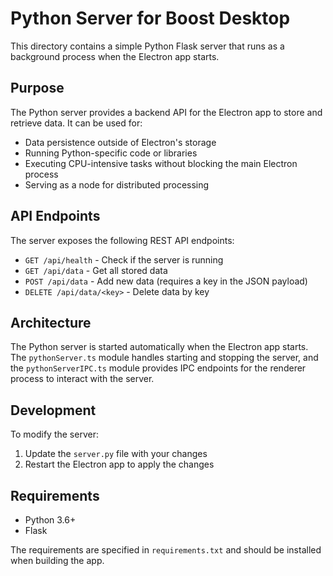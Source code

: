 # Python Server for Boost Desktop

This directory contains a simple Python Flask server that runs as a background process when the Electron app starts.

## Purpose

The Python server provides a backend API for the Electron app to store and retrieve data. It can be used for:

- Data persistence outside of Electron's storage
- Running Python-specific code or libraries
- Executing CPU-intensive tasks without blocking the main Electron process
- Serving as a node for distributed processing

## API Endpoints

The server exposes the following REST API endpoints:

- `GET /api/health` - Check if the server is running
- `GET /api/data` - Get all stored data
- `POST /api/data` - Add new data (requires a key in the JSON payload)
- `DELETE /api/data/<key>` - Delete data by key

## Architecture

The Python server is started automatically when the Electron app starts. The `pythonServer.ts` module handles starting and stopping the server, and the `pythonServerIPC.ts` module provides IPC endpoints for the renderer process to interact with the server.

## Development

To modify the server:

1. Update the `server.py` file with your changes
2. Restart the Electron app to apply the changes

## Requirements

- Python 3.6+
- Flask

The requirements are specified in `requirements.txt` and should be installed when building the app. 